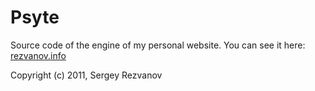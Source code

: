 # Psyte

Source code of the engine of my personal website. You can see it here: [rezvanov.info](http://rezvanov.info)

Copyright (c) 2011, Sergey Rezvanov
